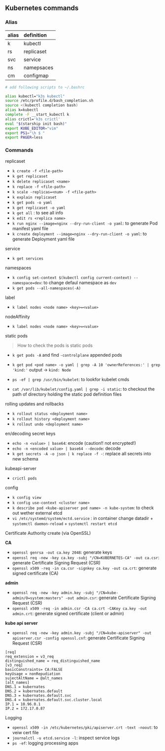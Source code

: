 

## Kubernetes commands


### Alias
alias|definition
:---|:---
k|kubectl
rs|replicaset
svc|service
ns|namepsaces
cm|configmap



```bash
# add following scripts to ~/.bashrc

alias kubectl="k3s kubectl"
source /etc/profile.d/bash_completion.sh
source <(kubectl completion bash)
alias k=kubectl
complete -F __start_kubectl k
alias crictl='k3s crictl'
eval "$(starship init bash)"
export KUBE_EDITOR="vim"
export PS1="\h $ "
export PAGER=less
```


### Commands

replicaset
- `k create -f <file-path>`
- `k get replicaset`
- `k delete replicaset <name>`
- `k replace -f <file-path>`
- `k scale -replicas=<num> -f <file-path>`
- `k explain replicaset`
- `k get pods -o yaml`
- `k get replicaset -o yaml`
- `k get all` : to see all info
- `k edit rs <replica name>`
- `k run nginx --image=nginx --dry-run-client -o yaml`: to generate Pod manifest yaml file
- `k create deployment --image=nginx --dry-run-client -o yaml`: to generate Deployment yaml file

service
- `k get services`

namespaces
- `k config set-context $(kubectl config current-context) --namespace=dev`: to change defaul namespace as `dev`
- `k get pods --all-namespaces(-A)`

label
- `k label nodes <node name> <key>=<value>`

nodeAffinity
- `k label nodes <node name> <key>=<value>`

static pods
> How to check the pods is static pods
- `k get pods -A` and find `-controlplane` appended pods
- `k get pod <pod name> -o yaml | grep -A 10 'ownerReferences:' | grep 'kind:'` output -> `kind: Node` 

- `ps -ef | grep /usr/bin/kubelet`: to lookfor kubelet cmds
- `cat /var/lib/kubelet/config.yaml | grep -i static`: to checkout the path of directory holding the static pod definition files


rolling updates and rollbacks
- `k rollout status <deployment name>`
- `k rollout history <deployment name>`
- `k rollout undo <deployment name>`


en/decoding secret keys
- `echo -n <value> | base64`: encode (caution!! not encrypted!)
- `echo -n <encoded value> | base64 --decode`: decode
- `k get secrets -A -o json | k replace -f -`: replace all secrets into new schema

kubeapi-server
- `crictl pods`

config
- `k config view`
- `k config use-context <cluster name>`
- `k describe pod <kube-apiserver pod name> -n kube-system`: to check out wether external etcd
- `vi /etc/systemd/system/ectd.service` : in container change datadir + `systemctl daemon-reload` + `systemctl restart etcd`

Certificate Authority create (via OpenSSL)

**CA**
- `openssl genrsa -out ca.key 2048`: generate keys
- `openssl req -new -key ca.key -subj "/CN=KUBERNETES-CA" -out ca.csr`: generate Certificate Signing Request (CSR)
- `openssl x509 -req -in ca.csr -signkey ca.key -out ca.crt`: generate signed certificate (CA)

**admin**
- `openssl req -new -key admin.key -subj "/CN=kube-admin/O=system:masters" -out admin.csr`: generate Certificate Signing Request (CSR)
- `openssl x509 -req -in admin.csr -CA ca.crt -CAKey ca.key -out admin.crt`: generate signed certificate (client or admin)

**kube api server**
- `openssl req -new -key admin.key -subj "/CN=kube-apiserver" -out apiserver.csr -config openssl.cnf`: generate Certificate Signing Request (CSR)
```
[req]
req_extension = v3_req
distinguished_name = req_distinguished_name
[v3_req]
basicConstraints= CA:FALSE
keyUsage = nonRepudiation
sujectAltName = @alt_names
[alt_names]
DNS.1 = kubernates
DNS.2 = kubernates.default
DNS.3 = kubernates.default.svc
DNS.4 = kubernates.default.svc.cluster.local
IP.1 = 10.96.0.1
IP.2 = 172.17.0.87
```

Logging
- `openssl x509 -in /etc/kubernetes/pki/apiserver.crt -text -noout`: to veiw cert file
- `journalctl -u etcd.service -l`: inspect service logs
- `ps -ef`: logging processing apps
